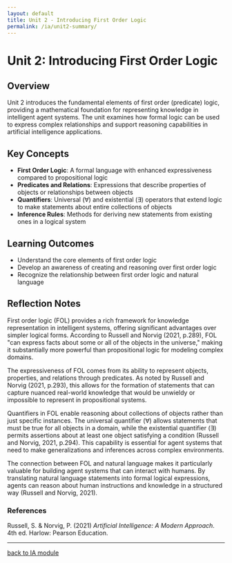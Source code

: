 ```yaml
---
layout: default
title: Unit 2 - Introducing First Order Logic
permalink: /ia/unit2-summary/
---
```


# Unit 2: Introducing First Order Logic

## Overview

Unit 2 introduces the fundamental elements of first order (predicate) logic, providing a mathematical foundation for representing knowledge in intelligent agent systems. The unit examines how formal logic can be used to express complex relationships and support reasoning capabilities in artificial intelligence applications.

## Key Concepts

- **First Order Logic**: A formal language with enhanced expressiveness compared to propositional logic
- **Predicates and Relations**: Expressions that describe properties of objects or relationships between objects
- **Quantifiers**: Universal (∀) and existential (∃) operators that extend logic to make statements about entire collections of objects
- **Inference Rules**: Methods for deriving new statements from existing ones in a logical system

## Learning Outcomes

- Understand the core elements of first order logic
- Develop an awareness of creating and reasoning over first order logic
- Recognize the relationship between first order logic and natural language

## Reflection Notes

First order logic (FOL) provides a rich framework for knowledge representation in intelligent systems, offering significant advantages over simpler logical forms. According to Russell and Norvig (2021, p.289), FOL "can express facts about some or all of the objects in the universe," making it substantially more powerful than propositional logic for modeling complex domains.

The expressiveness of FOL comes from its ability to represent objects, properties, and relations through predicates. As noted by Russell and Norvig (2021, p.293), this allows for the formation of statements that can capture nuanced real-world knowledge that would be unwieldy or impossible to represent in propositional systems.

Quantifiers in FOL enable reasoning about collections of objects rather than just specific instances. The universal quantifier (∀) allows statements that must be true for all objects in a domain, while the existential quantifier (∃) permits assertions about at least one object satisfying a condition (Russell and Norvig, 2021, p.294). This capability is essential for agent systems that need to make generalizations and inferences across complex environments.

The connection between FOL and natural language makes it particularly valuable for building agent systems that can interact with humans. By translating natural language statements into formal logical expressions, agents can reason about human instructions and knowledge in a structured way (Russell and Norvig, 2021).

### References

Russell, S. & Norvig, P. (2021) _Artificial Intelligence: A Modern Approach_. 4th ed. Harlow: Pearson Education.

---

[back to IA module](../../ia/)
